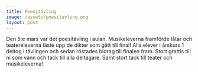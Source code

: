 ```yaml
---
title: Poesitävling
image: /assets/poesitavling.png
layout: post
---
```

Den 5:e mars var det poesitävling i aulan. Musikeleverna framförde låtar och teatereleverna läste upp de dikter som gått till final! 
Alla elever i årskurs 1 deltog i tävlingen och sedan röstades bidrag till finalen fram. 
Stort grattis till ni som vann och tack till alla deltagare. Samt stort tack till teater och musikeleverna!

